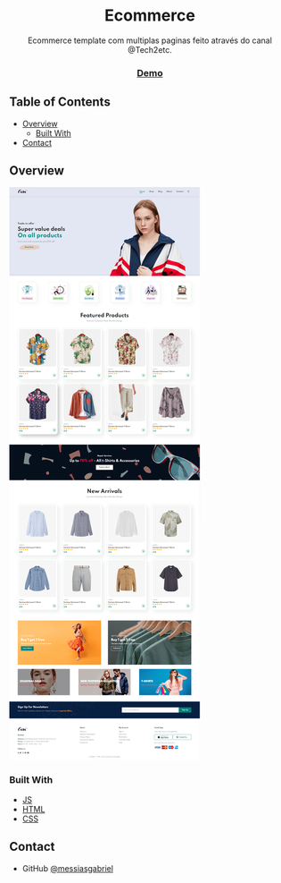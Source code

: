 <!-- Please update value in the {}  -->

<h1 align="center">Ecommerce</h1>

<div align="center">
   Ecommerce template com multiplas paginas feito através do canal @Tech2etc.
</div>

<div align="center">
  <h3>
    <a href="https://messiasgabriel.github.io/Ecommerce/"  target="_blank">
      Demo
    </a>
  </h3>
</div>

<!-- TABLE OF CONTENTS -->

## Table of Contents

- [Overview](#overview)
  - [Built With](#built-with)
- [Contact](#contact)

<!-- OVERVIEW -->

## Overview

![screenshot](https://raw.githubusercontent.com/messiasgabriel/Ecommerce/main/Screenshot.png)


### Built With

<!-- This section should list any major frameworks that you built your project using. Here are a few examples.-->

- [JS](https://www.javascript.com/)
- [HTML](https://dev.w3.org/html5/spec-LC/)
- [CSS](https://www.w3.org/Style/CSS/specs.en.html)

## Contact

- GitHub [@messiasgabriel](https://github.com/messiasgabriel)



